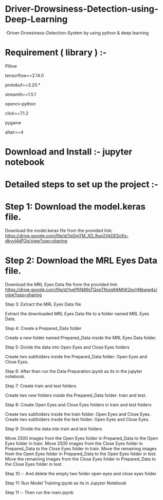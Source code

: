# Driver-Drowsiness-Detection-using-Deep-Learning
-Driver-Drowsiness-Detection-System by using python &amp; deep learning

# Requirement ( library ) :-

Pillow

tensorflow==2.14.0

protobuf==3.20.*

streamlit==1.5.1

opencv-python

click==7.1.2 

pygame

altair==4
 
# Download and Install :- jupyter notebook 

# Detailed steps to set up the project :-

# Step 1: Download the model.keras file.

Download the model.keras file from the provided link: https://drive.google.com/file/d/1qGmTM_XD_9uq2VkDEScKs-dkyvl4dP2p/view?usp=sharing

# Step 2: Download the MRL Eyes Data file.

Download the MRL Eyes Data file from the provided link: https://drive.google.com/file/d/1yePKN89sTQxpTNyiq9AMhK2pchNbww4x/view?usp=sharing

Step 3: Extract the MRL Eyes Data file

Extract the downloaded MRL Eyes Data file to a folder named MRL Eyes Data.

Step 4: Create a Prepared_Data folder

Create a new folder named Prepared_Data inside the MRL Eyes Data folder.

Step 5: Divide the data into Open Eyes and Close Eyes folders

Create two subfolders inside the Prepared_Data folder: Open Eyes and Close Eyes.

Step 6: After than run the Data Preparation.ipynb as its in the jupyter notebook.

Step 7: Create train and test folders

Create two new folders inside the Prepared_Data folder: train and test.

Step 8: Create Open Eyes and Close Eyes folders in train and test folders

Create two subfolders inside the train folder: Open Eyes and Close Eyes. Create two subfolders inside the test folder: Open Eyes and Close Eyes.

Step 9: Divide the data into train and test folders

Move 2500 images from the Open Eyes folder in Prepared_Data to the Open Eyes folder in train. Move 2500 images from the Close Eyes folder in Prepared_Data to the Close Eyes folder in train. Move the remaining images from the Open Eyes folder in Prepared_Data to the Open Eyes folder in test. Move the remaining images from the Close Eyes folder in Prepared_Data to the Close Eyes folder in test.

Step 10 :- And delete the empty two folder open eyes and close eyes folder

Step 11: Run Model Training.ipynb as its in Jupyter Notebook

Step 11 :- Then run the main.ipynb




